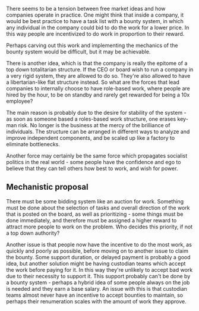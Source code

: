 There seems to be a tension between free market ideas and how companies operate in practice.
One might think that inside a company, it would be best practice to have a task list with a bounty system, in which any individual in the company could bid to do the work for a lower price. In this way people are incentivized to do work in proportion to their reward. 

Perhaps carving out this work and implementing the mechanics of the bounty system would be difficult, but it may be achievable.

There is another idea, which is that the company is really the epitome of a top down totalitarian structure. If the CEO or board wish to run a company in a very rigid system, they are allowed to do so. They're also allowed to have a libertarian-like flat structure instead. So what are the forces that lead companies to internally choose to have role-based work, where people are hired by the hour, to be on standby and rarely get rewarded for being a 10x employee?

The main reason is probably due to the desire for stability of the system - as soon as someone based a roles-based work structure, one erases key-man risk. No longer is the business at the mercy of the brilliance of individuals. The structure can be arranged in different ways to analyze and improve independent components, and be scaled up like a factory to eliminate bottlenecks.

Another force may certainly be the same force which propagates socialist politics in the real world - some people have the confidence and ego to believe that they can tell others how best to work, and wish for power.

## Mechanistic proposal

There must be some bidding system like an auction for work. Something must be done about the selection of tasks and overall direction of the work that is posted on the board, as well as prioritizing - some things must be done immediately, and therefore must be assigned a higher reward to attract more people to work on the problem. Who decides this priority, if not a top down authority?

Another issue is that people now have the incentive to do the most work, as quickly and poorly as possible, before moving on to another issue to claim the bounty. Some support duration, or delayed payment is probably a good idea, but another solution might be having custodian teams which accept the work before paying for it. In this way they're unlikely to accept bad work due to their necessity to support it. This support probably can't be done by a bounty system - perhaps a hybrid idea of some people always on the job is needed and they earn a base salary. An issue with this is that custodian teams almost never have an incentive to accept bounties to maintain, so perhaps their renumeration scales with the amount of work they approve.